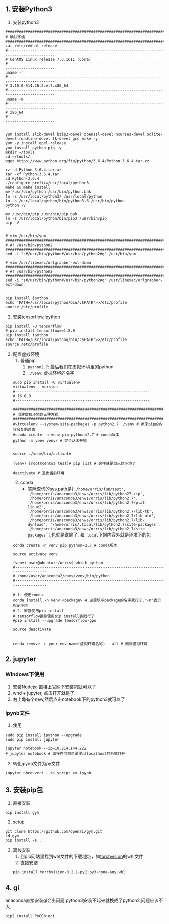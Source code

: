     
## 1. 安装Python3
1. 安装python3
```
##########################################################################################
# 确认环境
##########################################################################################
cat /etc/redhat-release 
#-------------------------------------------------------------------------------------------
# CentOS Linux release 7.3.1611 (Core) 
#-------------------------------------------------------------------------------------------
uname -r
#-------------------------------------------------------------------------------------------
# 3.10.0-514.26.2.el7.x86_64
#-------------------------------------------------------------------------------------------
uname -m
#-------------------------------------------------------------------------------------------
# x86_64
#-------------------------------------------------------------------------------------------


yum install zlib-devel bzip2-devel openssl-devel ncurses-devel sqlite-devel readline-devel tk-devel gcc make -y
yum -y install epel-release
yum install python-pip -y
mkdir ~/tools
cd ~/tools/
wget https://www.python.org/ftp/python/3.6.4/Python-3.6.4.tar.xz

xz -d Python-3.6.4.tar.xz
tar -xf Python-3.6.4.tar
cd Python-3.6.4
./configure prefix=/usr/local/python3
make && make install
mv /usr/bin/python /usr/bin/python.bak
ln -s /usr/local/python3/ /usr/local/python
ln -s /usr/local/python/bin/python3.6 /usr/bin/python
python -V

mv /usr/bin/pip /usr/bin/pip.bak
ln -s /usr/local/python/bin/pip3 /usr/bin/pip
pip -V


# vim /usr/bin/yum 
#########################################################################
# #! /usr/bin/python2
#########################################################################
sed -i "s#/usr/bin/python#/usr/bin/python2#g" /usr/bin/yum

# vim /usr/libexec/urlgrabber-ext-down 
#########################################################################
# #! /usr/bin/python2
#########################################################################
sed -i "s#/usr/bin/python#/usr/bin/python2#g" /usr/libexec/urlgrabber-ext-down 


pip install ipython
echo 'PATH=/usr/local/python/bin/:$PATH'>>/etc/profile
source /etc/profile

```

2. 安装tensorflow,ipython
```
pip install -U tensorflow
# pip install tensorflow==1.8.0
pip install ipython
echo 'PATH=/usr/local/python/bin/:$PATH'>>/etc/profile
source /etc/profile

```
3. 配置虚拟环境
    1. 普通pip
        1. `python2.7`: 最后我们在虚拟环境里的python
        2. `./venv`: 虚拟环境的名字
    ```
    sudo pip install -U virtualenv
    virtualenv --version
    #------------------------------------------------------------
    # 16.0.0
    #------------------------------------------------------------

    ###########################################################################
    # 创建虚拟环境的三种方式
    ###########################################################################
    #virtualenv --system-site-packages -p python2.7 ./venv # 原来pip的内容会复制过去
    #conda create -n venv pip python=2.7 # conda版本
    python -m venv venv/ # 完全从零开始


    source ./venv/bin/activate

    (venv) [root@centos test]# pip list # 这样就是自己的环境了

    deactivate # 退出当前环境
    ```
    2. conda
        + 实际查询的sys.path是`['/home/orris/fun/test', '/home/orris/anaconda3/envs/orris/lib/python27.zip', '/home/orris/anaconda3/envs/orris/lib/python2.7', '/home/orris/anaconda3/envs/orris/lib/python2.7/plat-linux2', '/home/orris/anaconda3/envs/orris/lib/python2.7/lib-tk', '/home/orris/anaconda3/envs/orris/lib/python2.7/lib-old', '/home/orris/anaconda3/envs/orris/lib/python2.7/lib-dynload', '/home/orris/.local/lib/python2.7/site-packages', '/home/orris/anaconda3/envs/orris/lib/python2.7/site-packages']`,也就是说除了`.`和`.local`下的内容外就是环境下的包
    ```
    conda create -n venv pip python=2.7 # conda版本
    
    source activate venv
    
    (venv) user@ubuntu:~/orris$ which python
    #---------------------------------------------------------------------------------
    # /home/user/anaconda2/envs/venv/bin/python
    #---------------------------------------------------------------------------------

    # 1. 使用conda
    conda install -n venv <package> # 这里填写package的名字就行了."-n"表示指定环境
    # 2. 直接使用pip install
    # tensorflow推荐使用pip install装就行了
    #pip install --upgrade tensorflow-gpu
    
    source deactivate
    
    
    conda remove -n your_env_name(虚拟环境名称) --all # 删除虚拟环境
    ```
## 2. jupyter
### Windows下使用
1. 安装Nodejs: 直接上官网下安装包就可以了
2. wnd + jupyter, 点击打开就是了
3. 右上角有个new,然后点击notebook下的python3就可以了
### ipynb文件
1. 使用
```
sudo pip install ipython --upgrade
sudo pip install jupyter

jupyter notebook --ip=10.214.144.222
# jupyter notebook # 直接在当前目录里以localhost的形式打开
```

2. 转化ipynb文件为py文件
```
jupyter nbconvert --to script xx.ipynb
```

## 3. 安装pip包
1. 直接安装
```
pip install gym
```
2. setup
```
git clone https://github.com/openai/gym.git
cd gym
pip install -e .
```
3. 离线安装
    1. 到pip网站里找到whl文件的下载地址，如[torchvision](https://files.pythonhosted.org/packages/ca/0d/f00b2885711e08bd71242ebe7b96561e6f6d01fdb4b9dcf4d37e2e13c5e1/torchvision-0.2.1-py2.py3-none-any.whl)的whl文件
    2. 直接安装
    ```
    pip install torchvision-0.2.1-py2.py3-none-any.whl
    ```


## 4. gi
anaconda直接安装gi会出问题,python3安装不起来就换成了python2,问题应该不大
```
pip2 install PyGObject
```
